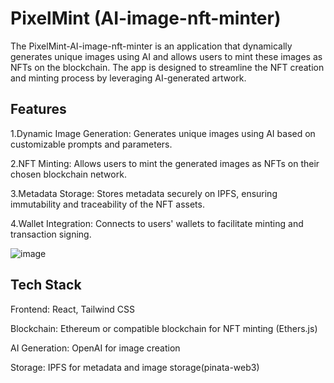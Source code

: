 
# PixelMint (AI-image-nft-minter)


The PixelMint-AI-image-nft-minter is an application that dynamically generates unique images using AI and allows users to mint these images as NFTs on the blockchain. The app is designed to streamline the NFT creation and minting process by leveraging AI-generated artwork.
## Features
1.Dynamic Image Generation: Generates unique images using AI based on customizable prompts and parameters.

2.NFT Minting: Allows users to mint the generated images as NFTs on their chosen blockchain network.

3.Metadata Storage: Stores metadata securely on IPFS, ensuring immutability and traceability of the NFT assets.

4.Wallet Integration: Connects to users' wallets to facilitate minting and transaction signing.

![image](https://github.com/user-attachments/assets/90a355ce-ba79-41ab-a61e-e9d599de9277)

## Tech Stack
Frontend: React, Tailwind CSS

Blockchain: Ethereum or compatible blockchain for NFT minting (Ethers.js)

AI Generation: OpenAI for image creation

Storage: IPFS for metadata and image storage(pinata-web3)
